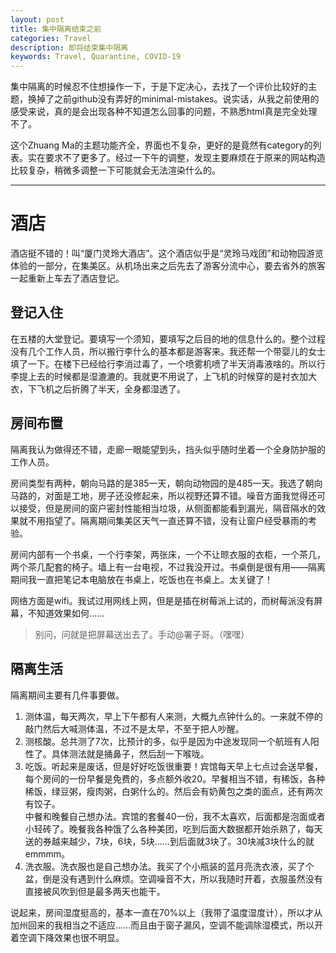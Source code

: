 ```yaml
---
layout: post
title: 集中隔离结束之前
categories: Travel
description: 即将结束集中隔离
keywords: Travel, Quarantine, COVID-19
---
```


集中隔离的时候忍不住想操作一下，于是下定决心，去找了一个评价比较好的主题，换掉了之前github没有弄好的minimal-mistakes。说实话，从我之前使用的感受来说，真的是会出现各种不知道怎么回事的问题，不熟悉html真是完全处理不了。

这个Zhuang Ma的主题功能齐全，界面也不复杂，更好的是竟然有category的列表。实在要求不了更多了。经过一下午的调整，发现主要麻烦在于原来的网站构造比较复杂，稍微多调整一下可能就会无法渲染什么的。

-----
# 酒店
酒店挺不错的！叫“厦门灵玲大酒店”。这个酒店似乎是“灵玲马戏团”和动物园游览体验的一部分，在集美区。从机场出来之后先去了游客分流中心，要去省外的旅客一起重新上车去了酒店登记。


## 登记入住

在五楼的大堂登记。要填写一个须知，要填写之后目的地的信息什么的。整个过程没有几个工作人员，所以搬行李什么的基本都是游客来。我还帮一个带婴儿的女士填了一下。在楼下已经给行李消过毒了，一个喷雾机喷了半天消毒液啥的。所以行李提上去的时候都是湿漉漉的。我就更不用说了，上飞机的时候穿的是衬衣加大衣，下飞机之后折腾了半天，全身都湿透了。


## 房间布置

隔离我认为做得还不错，走廊一眼能望到头，挡头似乎随时坐着一个全身防护服的工作人员。

房间类型有两种，朝向马路的是385一天，朝向动物园的是485一天。我选了朝向马路的，对面是工地，房子还没修起来，所以视野还算不错。噪音方面我觉得还可以接受，但是房间的窗户密封性能相当垃圾，从侧面都能看到漏光，隔音隔水的效果就不用指望了。隔离期间集美区天气一直还算不错，没有让窗户经受暴雨的考验。

房间内部有一个书桌，一个行李架，两张床，一个不让晾衣服的衣柜，一个茶几，两个茶几配套的椅子。墙上有一台电视，不过我没开过。书桌倒是很有用——隔离期间我一直把笔记本电脑放在书桌上，吃饭也在书桌上。太关键了！

网络方面是wifi。我试过用网线上网，但是是插在树莓派上试的，而树莓派没有屏幕，不知道效果如何……

> 别问，问就是把屏幕送出去了。手动@署子哥。（嘿嘿）

## 隔离生活

隔离期间主要有几件事要做。
1. 测体温，每天两次，早上下午都有人来测，大概九点钟什么的。一来就不停的敲门然后大喊测体温，不过不是太早，不至于把人吵醒。
2. 测核酸。总共测了7次，比预计的多，似乎是因为中途发现同一个航班有人阳性了。具体测法就是捅鼻子，然后刮一下喉咙。
3. 吃饭。听起来是废话，但是好好吃饭很重要！宾馆每天早上七点过会送早餐，每个房间的一份早餐是免费的，多点额外收20。早餐相当不错，有稀饭，各种稀饭，绿豆粥，瘦肉粥，白粥什么的。然后会有奶黄包之类的面点，还有两次有饺子。   
中餐和晚餐自己想办法。宾馆的套餐40一份，我不太喜欢，后面都是泡面或者小轻砖了。晚餐我各种饿了么各种美团，吃到后面大数据都开始杀熟了，每天送的券越来越少，7块，6块，5块……到后面就3块了。30块减3块什么的就emmmm。
4. 洗衣服。洗衣服也是自己想办法。我买了个小瓶装的蓝月亮洗衣液，买了个盆，倒是没有遇到什么麻烦。空调噪音不大，所以我随时开着，衣服虽然没有直接被风吹到但是最多两天也能干。

说起来，房间湿度挺高的，基本一直在70%以上（我带了温度湿度计），所以才从加州回来的我相当之不适应……而且由于窗子漏风，空调不能调除湿模式，所以开着空调下降效果也很不明显。



